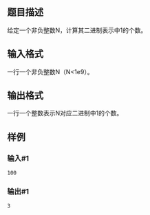 ## 题目描述
给定一个非负整数N，计算其二进制表示中1的个数。

## 输入格式
一行一个非负整数N（N<1e9）。

## 输出格式
一行一个整数表示N对应二进制中1的个数。

## 样例
### 输入#1
```
100
```

### 输出#1
```
3
```
